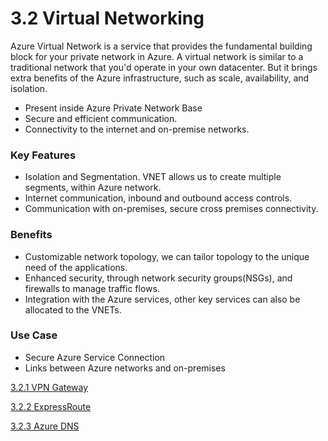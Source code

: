 # 3.2 Virtual Networking

Azure Virtual Network is a service that provides the fundamental building block for your private network in Azure. A virtual network is similar to a traditional network that you'd operate in your own datacenter. But it brings extra benefits of the Azure infrastructure, such as scale, availability, and isolation.

- Present inside Azure Private Network Base
- Secure and efficient communication.
- Connectivity to the internet and on-premise networks.

### Key Features

- Isolation and Segmentation. VNET allows us to create multiple segments, within Azure network.
- Internet communication, inbound and outbound access controls.
- Communication with on-premises, secure cross premises connectivity.

### Benefits

- Customizable network topology, we can tailor topology to the unique need of the applications.
- Enhanced security, through network security groups(NSGs), and firewalls to manage traffic flows.
- Integration with the Azure services, other key services can also be allocated to the VNETs.

### Use Case

- Secure Azure Service Connection
- Links between Azure networks and on-premises

[3.2.1 VPN Gateway](3%202%201%20VPN%20Gateway%201603e1d514fd80d4affef0696d5c7617.md)

[3.2.2 ExpressRoute](3%202%202%20ExpressRoute%201603e1d514fd80f0b89cc4e4e53243b9.md)

[3.2.3 Azure DNS](3%202%203%20Azure%20DNS%201603e1d514fd80e3b6b6ebe43bdc9587.md)
